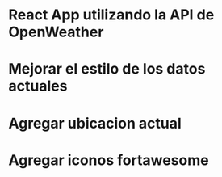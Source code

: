 # React App utilizando la API de OpenWeather

# Mejorar el estilo de los datos actuales
# Agregar ubicacion actual
# Agregar iconos fortawesome